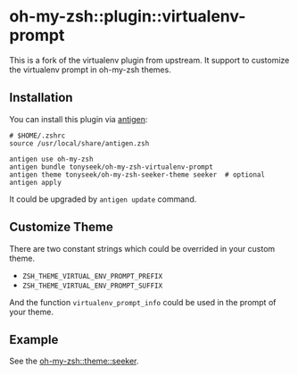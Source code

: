 oh-my-zsh::plugin::virtualenv-prompt
====================================

This is a fork of the virtualenv plugin from upstream. It support to customize
the virtualenv prompt in oh-my-zsh themes.

Installation
------------

You can install this plugin via [antigen](https://github.com/zsh-users/antigen):

    # $HOME/.zshrc
    source /usr/local/share/antigen.zsh

    antigen use oh-my-zsh
    antigen bundle tonyseek/oh-my-zsh-virtualenv-prompt
    antigen theme tonyseek/oh-my-zsh-seeker-theme seeker  # optional
    antigen apply

It could be upgraded by `antigen update` command.

Customize Theme
---------------

There are two constant strings which could be overrided in your custom theme.

- `ZSH_THEME_VIRTUAL_ENV_PROMPT_PREFIX`
- `ZSH_THEME_VIRTUAL_ENV_PROMPT_SUFFIX`

And the function `virtualenv_prompt_info` could be used in the prompt of your
theme.

Example
-------

See the [oh-my-zsh::theme::seeker](https://github.com/tonyseek/oh-my-zsh-seeker-theme).
